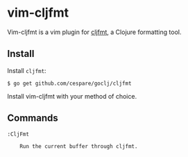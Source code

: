 # vim-cljfmt

Vim-cljfmt is a vim plugin for [cljfmt](https://github.com/cespare/goclj),
a Clojure formatting tool.

## Install

Install `cljfmt`:

    $ go get github.com/cespare/goclj/cljfmt

Install vim-cljfmt with your method of choice.

## Commands

    :CljFmt

        Run the current buffer through cljfmt.
